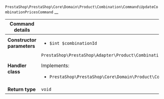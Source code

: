 `PrestaShop\PrestaShop\Core\Domain\Product\Combination\Command\UpdateCombinationPricesCommand`
__

| Command details            |    |
| -------------------------- | -- |
| **Constructor parameters** | <ul> <li>`$int $combinationId`</li> </ul> |
| **Handler class**          | `PrestaShop\PrestaShop\Adapter\Product\Combination\CommandHandler\UpdateCombinationPricesHandler`  <p> Implements: </p> <ul>  <li>`PrestaShop\PrestaShop\Core\Domain\Product\Combination\CommandHandler\UpdateCombinationPricesHandlerInterface`</li>  |
| **Return type** |  `void`  |
